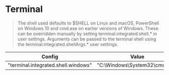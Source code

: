 # Terminal
> The shell used defaults to $SHELL on Linux and macOS, PowerShell on Windows 10 and cmd.exe on earlier versions of Windows. These can be overridden manually by setting terminal.integrated.shell.* in user settings. Arguments can be passed to the terminal shell using the terminal.integrated.shellArgs.* user settings.

Config| Value | Example
--|-|-
"terminal.integrated.shell.windows"| "C:\\Windows\\System32\\cmd.exe"|-